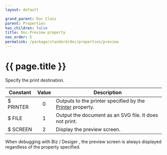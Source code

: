 ```yaml
---
layout: default

grand_parent: Doc Class
parent: Properties
has_children: false
title: Doc.Preview property
nav_order: 5
permalink: /package/standard/doc/properties/preview
---
```

# {{ page.title }}

Specify the print destination.

| Constant  | Value | Description                                               |
|-----------|:-----:|-----------------------------------------------------------|
| $ PRINTER |   0   | Outputs to the printer specified by the <a href="/package/standard/doc/properties/printer">Printer</a> property. |
| $ FILE    |   1   | Output the document as an SVG file. It does not print.    |
| $ SCREEN  |   2   | Display the preview screen.                               |

When debugging with Biz / Desiger , the preview screen is always displayed regardless of the property specified.

 
